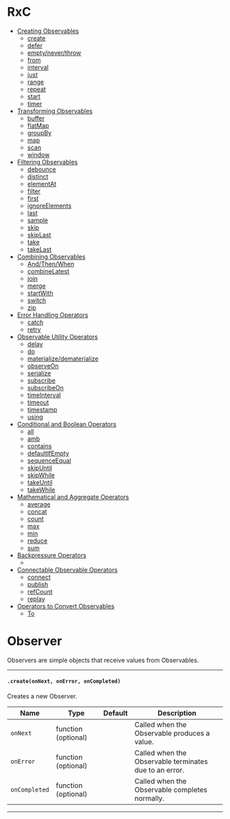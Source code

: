 RxC
===
- [Creating Observables]()
  - [create]()
  - [defer]()
  - [empty/never/throw ]()
  - [from]()
  - [interval ]()  
  - [just ]()
  - [range]()
  - [repeat ]()
  - [start]()
  - [timer]()
- [Transforming Observables]()
  - [buffer]()
  - [flatMap]()
  - [groupBy]()
  - [map]()  
  - [scan]()
  - [window]()
- [Filtering Observables]()
  - [debounce]()
  - [distinct]()
  - [elementAt]()
  - [filter]()
  - [first]()
  - [ignoreElements]()
  - [last]()
  - [sample]()
  - [skip]()
  - [skipLast]()
  - [take]()
  - [takeLast]()
- [Combining Observables]()
  - [And/Then/When]()
  - [combineLatest]()
  - [join]()
  - [merge]()
  - [startWith]()
  - [switch]()
  - [zip]()
- [Error Handling Operators]()
  - [catch]()
  - [retry]()
- [Observable Utility Operators]()
  - [delay]()
  - [do]()
  - [materialize/dematerialize]()
  - [observeOn]()
  - [serialize]()
  - [subscribe]()
  - [subscribeOn]()
  - [timeInterval]()
  - [timeout]()
  - [timestamp]()
  - [using]()
- [Conditional and Boolean Operators]()
  - [all]()
  - [amb]()
  - [contains]()
  - [defaultIfEmpty]()
  - [sequenceEqual]()
  - [skipUntil]()
  - [skipWhile]()
  - [takeUntil]()
  - [takeWhile]()
- [Mathematical and Aggregate Operators]()
  - [average]()
  - [concat]()
  - [count]()
  - [max]()
  - [min]()
  - [reduce]()
  - [sum]()
- [Backpressure Operators]()
  - []()
- [Connectable Observable Operators]()
  - [connect]()
  - [publish]()
  - [refCount]()
  - [replay]()
- [Operators to Convert Observables]()
  - [To]()

# Observer

Observers are simple objects that receive values from Observables.

---

#### `.create(onNext, onError, onCompleted)`

Creates a new Observer.

| Name | Type | Default | Description |
|------|------|---------|-------------|
| `onNext` | function (optional) |  | Called when the Observable produces a value. |
| `onError` | function (optional) |  | Called when the Observable terminates due to an error. |
| `onCompleted` | function (optional) |  | Called when the Observable completes normally. |

---
